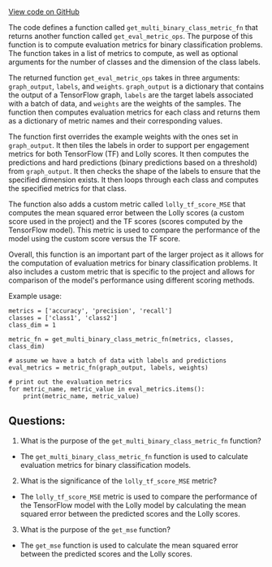 [View code on GitHub](https://github.com/misbahsy/the-algorithm/src/python/twitter/deepbird/projects/timelines/scripts/models/earlybird/metrics.py)

The code defines a function called `get_multi_binary_class_metric_fn` that returns another function called `get_eval_metric_ops`. The purpose of this function is to compute evaluation metrics for binary classification problems. The function takes in a list of metrics to compute, as well as optional arguments for the number of classes and the dimension of the class labels. 

The returned function `get_eval_metric_ops` takes in three arguments: `graph_output`, `labels`, and `weights`. `graph_output` is a dictionary that contains the output of a TensorFlow graph, `labels` are the target labels associated with a batch of data, and `weights` are the weights of the samples. The function then computes evaluation metrics for each class and returns them as a dictionary of metric names and their corresponding values.

The function first overrides the example weights with the ones set in `graph_output`. It then tiles the labels in order to support per engagement metrics for both TensorFlow (TF) and Lolly scores. It then computes the predictions and hard predictions (binary predictions based on a threshold) from `graph_output`. It then checks the shape of the labels to ensure that the specified dimension exists. It then loops through each class and computes the specified metrics for that class. 

The function also adds a custom metric called `lolly_tf_score_MSE` that computes the mean squared error between the Lolly scores (a custom score used in the project) and the TF scores (scores computed by the TensorFlow model). This metric is used to compare the performance of the model using the custom score versus the TF score.

Overall, this function is an important part of the larger project as it allows for the computation of evaluation metrics for binary classification problems. It also includes a custom metric that is specific to the project and allows for comparison of the model's performance using different scoring methods. 

Example usage:

```
metrics = ['accuracy', 'precision', 'recall']
classes = ['class1', 'class2']
class_dim = 1

metric_fn = get_multi_binary_class_metric_fn(metrics, classes, class_dim)

# assume we have a batch of data with labels and predictions
eval_metrics = metric_fn(graph_output, labels, weights)

# print out the evaluation metrics
for metric_name, metric_value in eval_metrics.items():
    print(metric_name, metric_value)
```
## Questions: 
 1. What is the purpose of the `get_multi_binary_class_metric_fn` function?
- The `get_multi_binary_class_metric_fn` function is used to calculate evaluation metrics for binary classification models.
2. What is the significance of the `lolly_tf_score_MSE` metric?
- The `lolly_tf_score_MSE` metric is used to compare the performance of the TensorFlow model with the Lolly model by calculating the mean squared error between the predicted scores and the Lolly scores.
3. What is the purpose of the `get_mse` function?
- The `get_mse` function is used to calculate the mean squared error between the predicted scores and the Lolly scores.